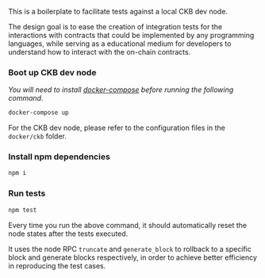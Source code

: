 This is a boilerplate to facilitate tests against a local CKB dev node. 

The design goal is to ease the creation of integration tests for the interactions with contracts that could be implemented by any programming languages, while serving as a educational medium for developers to understand how to interact with the on-chain contracts.

### Boot up CKB dev node

_You will need to install [docker-compose](https://docs.docker.com/compose/install/) before running the following command._

```bash
docker-compose up
```

For the CKB dev node, please refer to the configuration files in the `docker/ckb` folder.

### Install npm dependencies

```bash
npm i
```

### Run tests

```bash
npm test
```

Every time you run the above command, it should automatically reset the node states after the tests executed. 

It uses the node RPC `truncate` and `generate_block` to rollback to a specific block and generate blocks respectively, in order to achieve better efficiency in reproducing the test cases. 

